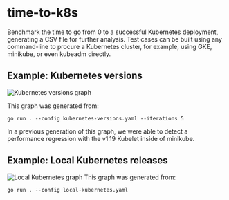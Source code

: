 # time-to-k8s

Benchmark the time to go from 0 to a successful Kubernetes deployment, generating a CSV file for further analysis. Test cases can be built using any command-line to procure a Kubernetes cluster, for example, using GKE, minikube, or even kubeadm directly.

## Example: Kubernetes versions

![Kubernetes versions graph](https://github.com/tstromberg/time-to-k8s/blob/master/images/versions.png)

This graph was generated from:

`go run . --config kubernetes-versions.yaml --iterations 5`

In a previous generation of this graph, we were able to detect a performance regression with the v1.19 Kubelet inside of minikube.

## Example: Local Kubernetes releases

![Local Kubernetes graph](https://github.com/tstromberg/time-to-k8s/blob/master/images/local.png)
This graph was generated from:

`go run . --config local-kubernetes.yaml`
